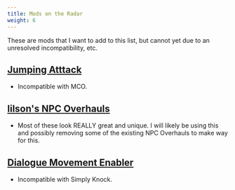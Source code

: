 ```yaml
---
title: Mods on the Radar
weight: 6
---
```

These are mods that I want to add to this list, but cannot yet due to an unresolved incompatibility, etc.

## [Jumping Atttack](https://www.nexusmods.com/skyrimspecialedition/mods/68043)

- Incompatible with MCO.

## [lilson's NPC Overhauls](https://www.nexusmods.com/skyrimspecialedition/users/133689153?tab=user+files)

- Most of these look REALLY great and unique. I will likely be using this and possibly removing some of the existing NPC Overhauls to make way for this.

## [Dialogue Movement Enabler](https://www.nexusmods.com/skyrimspecialedition/mods/43708)

- Incompatible with Simply Knock.
